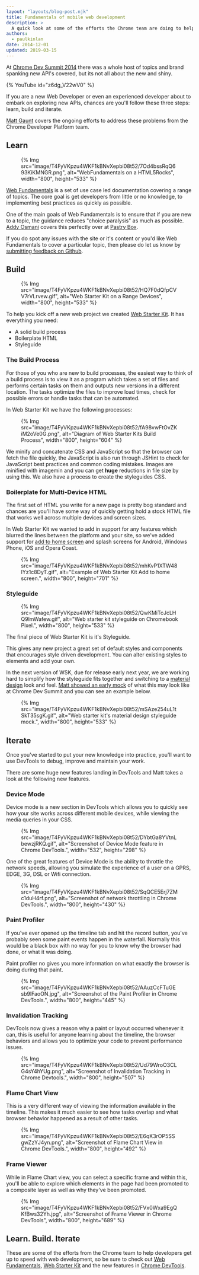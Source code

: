 ```yaml
---
layout: "layouts/blog-post.njk"
title: Fundamentals of mobile web development
description: >
  A quick look at some of the efforts the Chrome team are doing to helps developers get started with web development and iterate on their sites.
authors:
  - paulkinlan
date: 2014-12-01 
updated: 2019-03-15
---
```


At [Chrome Dev Summit 2014](https://developers.google.com/web/showcase/2015/chrome-dev-summit) there was a whole host of topics and brand spanking new API's covered, but its not all about
the new and shiny.

{% YouTube id="z6dg_V22wV0" %}


If you are a new Web Developer or even an experienced developer about to embark
on exploring new APIs, chances are you'll follow these three steps: learn, build
and iterate.

[Matt Gaunt](https://twitter.com/gauntface) covers the ongoing efforts to
address these problems from the Chrome Developer Platform team.


## Learn

<figure>
{% Img src="image/T4FyVKpzu4WKF1kBNvXepbi08t52/7Od4bssRqQ693KiKMNGR.png", alt="WebFundamentals on a HTML5Rocks", width="800", height="533" %}
</figure>

[Web Fundamentals](https://developers.google.com/web/fundamentals/) is a set of
use case led documentation covering a range of topics. The core goal is get
developers from little or no knowledge, to implementing best practices as
quickly as possible.

One of the main goals of Web Fundamentals is to ensure that if you are new to a
topic, the guidance reduces "choice paralysis" as much as possible. [Addy
Osmani](https://addyosmani.com/) covers this perfectly over at [Pastry
Box](https://the-pastry-box-project.net/addy-osmani/2014-January-19).

If you do spot any issues with the site or it's content or you'd like Web
Fundamentals to cover a particular topic, then please do let us know by
[submitting feedback on
Github](https://github.com/Google/WebFundamentals/issues/new?title=Feedback%20for:%20/fundamentals/index.html).

## Build

<figure>
{% Img src="image/T4FyVKpzu4WKF1kBNvXepbi08t52/HQ7F0dQfpCVV7rVLrvew.gif", alt="Web Starter Kit on a Range Devices", width="800", height="533" %}
</figure>

To help you kick off a new web project we created [Web Starter
Kit](https://developers.google.com/web/tools/starter-kit/). It has everything you
need:

* A solid build process
* Boilerplate HTML
* Styleguide

### The Build Process

For those of you who are new to build processes, the easiest way to think of a
build process is to view it as a program which takes a set of files and performs
certain tasks on them and outputs new versions in a different location. The
tasks optimize the files to improve load times, check for possible errors or
handle tasks that can be automated.

In Web Starter Kit we have the following processes:

<figure>
{% Img src="image/T4FyVKpzu4WKF1kBNvXepbi08t52/fA98vwFtOvZKiM2oVe0G.png", alt="Diagram of Web Starter Kits Build Process", width="800", height="604" %}
</figure>

We minify and concatenate CSS and JavaScript so that the browser can fetch the
file quickly, the JavaScript is also run through JSHint to check for JavaScript
best practices and common coding mistakes. Images are minified with imagemin and
you can get **huge** reductions in file size by using this. We also have a
process to create the styleguides CSS.

### Boilerplate for Multi-Device HTML

The first set of HTML you write for a new page is pretty bog standard and
chances are you'll have some way of quickly getting hold a stock HTML file that
works well across multiple devices and screen sizes.

In Web Starter Kit we wanted to add in support for any features which blurred
the lines between the platform and your site, so we've added support for [add to
home screen](https://developers.google.com/web/fundamentals/design-and-ux/browser-customization/)
and splash screens for Android, Windows Phone, iOS and Opera Coast.

<figure>
{% Img src="image/T4FyVKpzu4WKF1kBNvXepbi08t52/mhKvP1XTW48IYz1c8DyT.gif", alt="Example of Web Starter Kit Add to home screen.", width="800", height="701" %}
</figure>

### Styleguide

<figure>
{% Img src="image/T4FyVKpzu4WKF1kBNvXepbi08t52/QwKMiTcJcLHQ9lmWafew.gif", alt="Web starter kit styleguide on Chromebook Pixel.", width="800", height="533" %}
</figure>

The final piece of Web Starter Kit is it's Styleguide.

This gives any new project a great set of default styles and components that
encourages style driven development. You can alter existing styles to elements
and add your own.

In the next version of WSK, due for release early next year, we are working hard
to simplify how the styleguide fits together and switching to a [material
design](https://github.com/google/web-starter-kit/tree/material-sprint) look and
feel. [Matt ](https://youtu.be/z6dg_V22wV0?t=15m5s)[showed
an](https://youtu.be/z6dg_V22wV0?t=15m5s)[ early
mock](https://youtu.be/z6dg_V22wV0?t=15m5s) of what this may look like at Chrome
Dev Summit and you can see an example below.

<figure>
{% Img src="image/T4FyVKpzu4WKF1kBNvXepbi08t52/mSAze254uL1tSkT35sgK.gif", alt="Web starter kit's material design styleguide mock.", width="800", height="533" %}
</figure>

## Iterate

Once you've started to put your new knowledge into practice, you'll want to use
DevTools to debug, improve and maintain your work.

There are some huge new features landing in DevTools and Matt takes a look at
the following new features.

### Device Mode

Device mode is a new section in DevTools which allows you to quickly see how
your site works across different mobile devices, while viewing the media queries
in your CSS.


<figure>
{% Img src="image/T4FyVKpzu4WKF1kBNvXepbi08t52/DYbtGa8YVtnLbewzjRKQ.gif", alt="Screenshot of Device Mode feature in Chrome DevTools.", width="532", height="298" %}
</figure>

One of the great features of Device Mode is the ability to throttle the network
speeds, allowing you simulate the experience of a user on a GPRS, EDGE, 3G, DSL
or Wifi connection.

<figure>
{% Img src="image/T4FyVKpzu4WKF1kBNvXepbi08t52/SqQCE5Erj7ZMc1duH4rf.png", alt="Screenshot of network throttling in Chrome DevTools.", width="800", height="430" %}
</figure>

### Paint Profiler

If you've ever opened up the timeline tab and hit the record button, you've
probably seen some paint events happen in the waterfall. Normally this would be
a black box with no way for you to know why the browser had done, or what it was
doing.

Paint profiler no gives you more information on what exactly the browser is
doing during that paint.

<figure>
{% Img src="image/T4FyVKpzu4WKF1kBNvXepbi08t52/AAuzCcFTuGEsb9lFaoON.jpg", alt="Screenshot of the Paint Profiler in Chrome DevTools.", width="800", height="445" %}
</figure>

### Invalidation Tracking

DevTools now gives a reason why a paint or layout occurred whenever it can, this
is useful for anyone learning about the timeline, the browser behaviors and
allows you to optimize your code to prevent performance issues.

<figure>
{% Img src="image/T4FyVKpzu4WKF1kBNvXepbi08t52/Ud79WroO3CLG4sY4hYUg.png", alt="Screenshot of Invalidation Tracking in Chrome Devtools.", width="800", height="507" %}
</figure>

### Flame Chart View

This is a very different way of viewing the information available in the
timeline. This makes it much easier to see how tasks overlap and what browser
behavior happened as a result of other tasks.

<figure>
{% Img src="image/T4FyVKpzu4WKF1kBNvXepbi08t52/E6qK3rOP5SSgwZzYJ4yn.png", alt="Screenshot of Flame Chart View in Chrome DevTools.", width="800", height="492" %}
</figure>

### Frame Viewer

While in Flame Chart view, you can select a specific frame and within this,
you'll be able to explore which elements in the page had been promoted to a
composite layer as well as why they've been promoted.

<figure>
{% Img src="image/T4FyVKpzu4WKF1kBNvXepbi08t52/FVx0Wxa9EgQKfBws32Yh.jpg", alt="Screenshot of Frame Viewer in Chrome DevTools", width="800", height="689" %}
</figure>

## Learn. Build. Iterate

These are some of the efforts from the Chrome team to help developers get up to
speed with web development, so be sure to check out [Web
Fundamentals](https://developers.google.com/web/fundamentals/), [Web Starter
Kit](https://developers.google.com/web/tools/starter-kit/) and the new features in
[Chrome DevTools](https://developers.google.com/web/tools/chrome-devtools).


